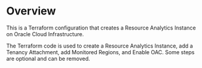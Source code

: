 # Overview
This is a Terraform configuration that creates a Resource Analytics Instance on Oracle Cloud Infrastructure.

The Terraform code is used to create a Resource Analytics Instance, add a Tenancy Attachment, add Monitored Regions, and Enable OAC. Some steps are optional and can be removed.